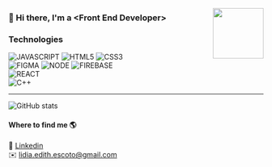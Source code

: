 <a href="https://media.giphy.com/media/RJ7b181Yjv7e1MPp8J/giphy.gif" target="blue"><img align="right" src="https://media.giphy.com/media/RJ7b181Yjv7e1MPp8J/giphy.gif" heigth="100" width="100"></a>

### 👋 Hi there, I'm a \<Front End Developer\>

<!--
**Ezritz/Ezritz** is a ✨ _special_ ✨ repository because its `README.md` (this file) appears on your GitHub profile.-->

### Technologies
![JAVASCRIPT](https://img.shields.io/badge/Javascript-ffe169?style=for-the-badge&logo=javascript&logoColor=white&labelColor=101010)
![HTML5](https://img.shields.io/badge/HTML-efebce?style=for-the-badge&logo=HTML5&logoColor=white&labelColor=101010)
![CSS3](https://img.shields.io/badge/CSS-d8a48f?style=for-the-badge&logo=CSS3&logoColor=white&labelColor=101010)</br>
![FIGMA](https://img.shields.io/badge/FIGMA-bb8588?style=for-the-badge&logo=FIGMA&logoColor=white&labelColor=101010)
![NODE](https://img.shields.io/badge/NODE-a3a380?style=for-the-badge&logo=NODE.JS&logoColor=white&labelColor=101010)
![FIREBASE](https://img.shields.io/badge/FIREBASE-fcca46?style=for-the-badge&logo=FIREBASE&logoColor=white&labelColor=101010)</br>
![REACT](https://img.shields.io/badge/REACT-219ebc?style=for-the-badge&logo=REACT&logoColor=white&labelColor=101010)</br>
![C++](https://img.shields.io/badge/C++-0582ca?style=for-the-badge&logo=c%2B%2B&logoColor=white&labelColor=101010)</br>

___

![GitHub stats](https://github-readme-stats.vercel.app/api?username=ezritz&show_icons=true&theme=onedark)


#### Where to find me 🌎

💼 [Linkedin](https://www.linkedin.com/in/lidiaedithescoto/)</br>
✉️ lidia.edith.escoto@gmail.com




